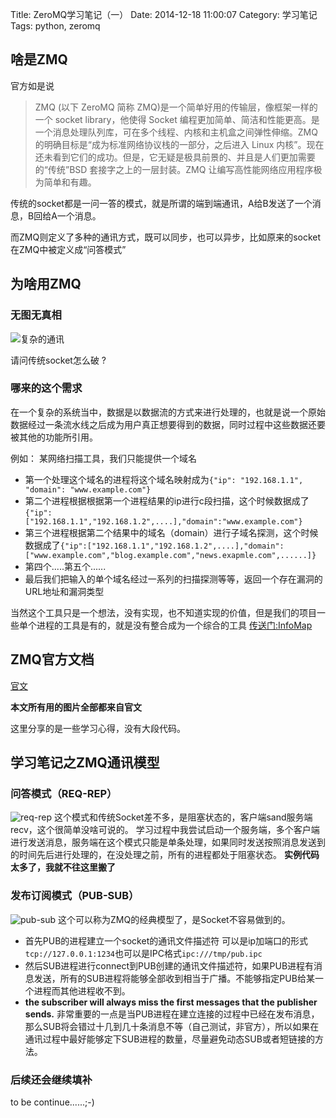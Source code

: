 Title: ZeroMQ学习笔记（一）
Date: 2014-12-18 11:00:07
Category: 学习笔记
Tags: python, zeromq

## 啥是ZMQ
官方如是说
> ZMQ (以下 ZeroMQ 简称 ZMQ)是一个简单好用的传输层，像框架一样的一个 socket library，他使得 Socket 编程更加简单、简洁和性能更高。是一个消息处理队列库，可在多个线程、内核和主机盒之间弹性伸缩。ZMQ 的明确目标是“成为标准网络协议栈的一部分，之后进入 Linux 内核”。现在还未看到它们的成功。但是，它无疑是极具前景的、并且是人们更加需要的“传统”BSD 套接字之上的一层封装。ZMQ 让编写高性能网络应用程序极为简单和有趣。

传统的socket都是一问一答的模式，就是所谓的端到端通讯，A给B发送了一个消息，B回给A一个消息。

而ZMQ则定义了多种的通讯方式，既可以同步，也可以异步，比如原来的socket在ZMQ中被定义成“问答模式”

## 为啥用ZMQ

### 无图无真相

![复杂的通讯](https://github.com/imatix/zguide/raw/master/images/fig8.png)

请问传统socket怎么破 ?

### 哪来的这个需求

在一个复杂的系统当中，数据是以数据流的方式来进行处理的，也就是说一个原始数据经过一条流水线之后成为用户真正想要得到的数据，同时过程中这些数据还要被其他的功能所引用。

例如：
某网络扫描工具，我们只能提供一个域名

- 第一个处理这个域名的进程将这个域名映射成为```{"ip": "192.168.1.1", "domain": "www.example.com"}```
- 第二个进程根据根据第一个进程结果的ip进行c段扫描，这个时候数据成了```{"ip":["192.168.1.1","192.168.1.2",....],"domain":"www.example.com"}```
- 第三个进程根据第二个结果中的域名（domain）进行子域名探测，这个时候数据成了```{"ip":["192.168.1.1","192.168.1.2",....],"domain":["www.example.com","blog.example.com","news.exapmle.com",......]}```
- 第四个.....第五个......
- 最后我们把输入的单个域名经过一系列的扫描探测等等，返回一个存在漏洞的URL地址和漏洞类型

当然这个工具只是一个想法，没有实现，也不知道实现的价值，但是我们的项目一些单个进程的工具是有的，就是没有整合成为一个综合的工具
[传送门:InfoMap](https://github.com/kttzd/informap)

## ZMQ官方文档

[官文](http://zguide.zeromq.org/py:all)

**本文所有用的图片全部都来自官文**

这里分享的是一些学习心得，没有大段代码。

## 学习笔记之ZMQ通讯模型

### 问答模式（REQ-REP）
![req-rep](https://github.com/imatix/zguide/raw/master/images/fig2.png)
这个模式和传统Socket差不多，是阻塞状态的，客户端sand服务端recv，这个很简单没啥可说的。
学习过程中我尝试启动一个服务端，多个客户端进行发送消息，服务端在这个模式只能是单条处理，如果同时发送按照消息发送到的时间先后进行处理的，在没处理之前，所有的进程都处于阻塞状态。
**实例代码太多了，我就不往这里搬了**

### 发布订阅模式（PUB-SUB）
![pub-sub](https://github.com/imatix/zguide/raw/master/images/fig4.png)
这个可以称为ZMQ的经典模型了，是Socket不容易做到的。

- 首先PUB的进程建立一个socket的通讯文件描述符 可以是ip加端口的形式```tcp://127.0.0.1:1234```也可以是IPC格式```ipc:///tmp/pub.ipc```
- 然后SUB进程进行connect到PUB创建的通讯文件描述符，如果PUB进程有消息发送，所有的SUB进程将能够全部收到相当于广播。不能够指定PUB给某一个进程而其他进程收不到。
- **the subscriber will always miss the first messages that the publisher sends.** 非常重要的一点是当PUB进程在建立连接的过程中已经在发布消息，那么SUB将会错过十几到几十条消息不等（自己测试，非官方），所以如果在通讯过程中最好能够定下SUB进程的数量，尽量避免动态SUB或者短链接的方法。

### 后续还会继续填补

to be continue......;-)

